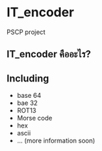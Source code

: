 # IT_encoder

PSCP project

## IT_encoder คืออะไร?

## Including
* base 64
* bae 32
* ROT13
* Morse code
* hex
* ascii
* ... (more information soon)
